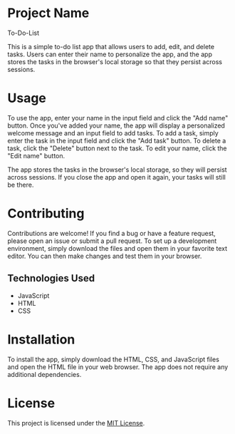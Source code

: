 # Project Name
To-Do-List

This is a simple to-do list app that allows users to add, edit, and delete tasks. Users can enter their name to personalize the app, and the app stores the tasks in the browser's local storage so that they persist across sessions.
# Usage
To use the app, enter your name in the input field and click the "Add name" button. Once you've added your name, the app will display a personalized welcome message and an input field to add tasks. To add a task, simply enter the task in the input field and click the "Add task" button. To delete a task, click the "Delete" button next to the task. To edit your name, click the "Edit name" button.

The app stores the tasks in the browser's local storage, so they will persist across sessions. If you close the app and open it again, your tasks will still be there.


# Contributing
Contributions are welcome! If you find a bug or have a feature request, please open an issue or submit a pull request. To set up a development environment, simply download the files and open them in your favorite text editor. You can then make changes and test them in your browser.

## Technologies Used

- JavaScript
- HTML
- CSS
# Installation
To install the app, simply download the HTML, CSS, and JavaScript files and open the HTML file in your web browser. The app does not require any additional dependencies.

# License
This project is licensed under the [MIT License](LICENSE).
